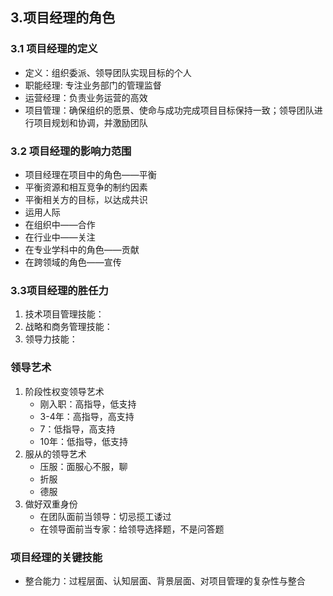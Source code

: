 ## 3.项目经理的角色
### 3.1 项目经理的定义
* 定义：组织委派、领导团队实现目标的个人
* 职能经理: 专注业务部门的管理监督
* 运营经理：负责业务运营的高效
* 项目管理：确保组织的愿景、使命与成功完成项目目标保持一致；领导团队进行项目规划和协调，并激励团队

### 3.2 项目经理的影响力范围
* 项目经理在项目中的角色——平衡
 * 平衡资源和相互竞争的制约因素
 * 平衡相关方的目标，以达成共识
 * 运用人际
* 在组织中——合作
* 在行业中——关注
* 在专业学科中的角色——贡献
* 在跨领域的角色——宣传

### 3.3项目经理的胜任力
1. 技术项目管理技能：
2. 战略和商务管理技能：
3. 领导力技能：

### 领导艺术
1. 阶段性权变领导艺术
   * 刚入职：高指导，低支持
   * 3-4年：高指导，高支持
   * 7：低指导，高支持
   * 10年：低指导，低支持
2. 服从的领导艺术
    * 压服：面服心不服，聊
    * 折服
    * 德服
3. 做好双重身份
   * 在团队面前当领导：切忌揽工诿过
   * 在领导面前当专家：给领导选择题，不是问答题

### 项目经理的关键技能
* 整合能力：过程层面、认知层面、背景层面、对项目管理的复杂性与整合
